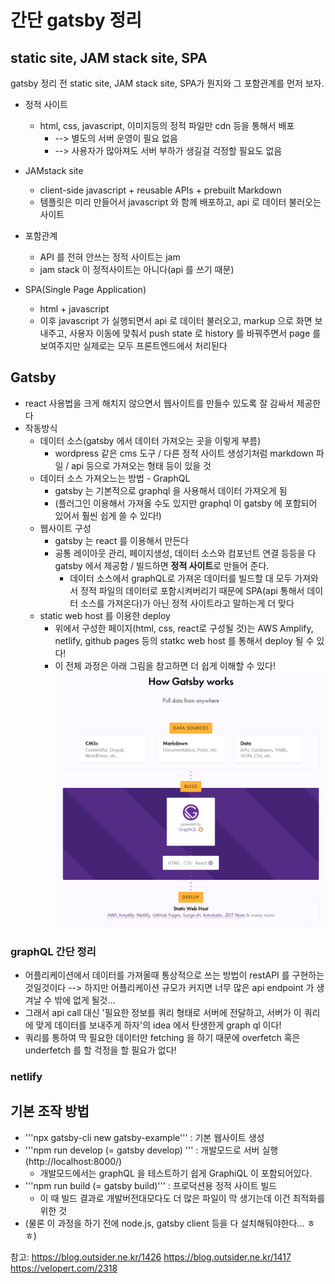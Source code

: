 # 간단 gatsby 정리
## static site, JAM stack site, SPA
gatsby 정리 전 static site, JAM stack site, SPA가 뭔지와 그 포함관계를 먼저 보자.
* 정적 사이트
	* html, css, javascript, 이미지등의 정적 파일만 cdn 등을 통해서 배포
		* --> 별도의 서버 운영이 필요 없음
		* --> 사용자가 많아져도 서버 부하가 생길걸 걱정할 필요도 없음

* JAMstack site
	* client-side javascript + reusable APIs + prebuilt Markdown
	* 템플릿은 미리 만들어서 javascript 와 함께 배포하고, api 로 데이터 불러오는 사이트

* 포함관계
	* API 를 전혀 안쓰는 정적 사이트는 jam
	* jam stack 이 정적사이트는 아니다(api 를 쓰기 때문)

* SPA(Single Page Application)
	* html + javascript 
	* 이후 javascript 가 실행되면서 api 로 데이터 불러오고, markup 으로 화면 보내주고, 사용자 이동에 맞춰서 push state 로 history 를 바꿔주면서 page 를 보여주지만 실제로는 모두 프론트엔드에서 처리된다

## Gatsby
* react 사용법을 크게 해치지 않으면서 웹사이트를 만들수 있도록 잘 감싸서 제공한다
* 작동방식
	* 데이터 소스(gatsby 에서 데이터 가져오는 곳을 이렇게 부름)
		* wordpress 같은 cms 도구 / 다른 정적 사이트 생성기처럼 markdown 파일 / api 등으로 가져오는 형태 등이 있을 것 
	* 데이터 소스 가져오느는 방법 - GraphQL
		* gatsby 는 기본적으로 graphql 을 사용해서 데이터 가져오게 됨
		* (플러그인 이용해서 가져올 수도 있지만 graphql 이 gatsby 에 포함되어 있어서 훨씬 쉽게 쓸 수 있다!)
	* 웹사이트 구성
		* gatsby 는 react 를 이용해서 만든다
		* 공통 레이아웃 관리, 페이지생성, 데이터 소스와 컴포넌트 연결 등등을 다 gatsby 에서 제공함 / 빌드하면 **정적 사이트**로 만들어 준다.
			* 데이터 소스에서 graphQL로 가져온 데이터를 빌드할 대 모두 가져와서 정적 파일의 데이터로 포함시켜버리기 때문에 SPA(api 통해서 데이터 소스를 가져온다)가 아닌 정적 사이트라고 말하는게 더 맞다
	* static web host 를 이용한 deploy
		* 위에서 구성한 페이지(html, css, react로 구성될 것)는 AWS Amplify, netlify, github pages 등의 statkc web host 를 통해서 deploy 될 수 있다!
		* 이 전체 과정은 아래 그림을 참고하면 더 쉽게 이해할 수 있다!
		![gatsby](image1.png "gatsby 동작방식 - from https://www.gatsbyjs.org/")


### graphQL 간단 정리
* 어플리케이션에서 데이터를 가져올때 통상적으로 쓰는 방법이 restAPI 를 구현하는 것일것이다 --> 하지만 어플리케이션 규모가 커지면 너무 많은 api endpoint 가 생겨날 수 밖에 없게 될것...
* 그래서 api call 대신 '필요한 정보를 쿼리 형태로 서버에 전달하고, 서버가 이 쿼리에 맞게 데이터를 보내주게 하자'의 idea 에서 탄생한게 graph ql 이다!
* 쿼리를 통하여 딱 필요한 데이터만 fetching 을 하기 때문에 overfetch 혹은 underfetch 를 할 걱정을 할 필요가 없다!

### netlify


## 기본 조작 방법
* '''npx gatsby-cli new gatsby-example''' : 기본 웹사이트 생성
* '''npm run develop (= gatsby develop) ''' : 개발모드로 서버 실행 (http://localhost:8000/)
	* 개발모드에서는 graphQL 을 테스트하기 쉽게 GraphiQL 이 포함되어있다.
* '''npm run build (= gatsby build)''' : 프로덕션용 정적 사이트 빌드
	* 이 때 빌드 결과로 개발버전대모다도 더 많은 파일이 막 생기는데 이건 최적화를 위한 것
* (물론 이 과정을 하기 전에 node.js, gatsby client 등을 다 설치해둬야한다... ㅎㅎ)

참고:
https://blog.outsider.ne.kr/1426
https://blog.outsider.ne.kr/1417
https://velopert.com/2318










